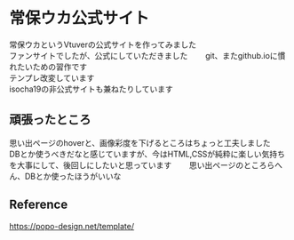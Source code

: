 # 常保ウカ公式サイト
常保ウカというVtuverの公式サイトを作ってみました  
ファンサイトでしたが、公式にしていただきました　　
git、またgithub.ioに慣れたいための習作です  
テンプレ改変しています  
isocha19の非公式サイトも兼ねたりしています
## 頑張ったところ
思い出ページのhoverと、画像彩度を下げるところはちょっと工夫しました　　
DBとか使うべきだなと感じていますが、今はHTML,CSSが純粋に楽しい気持ちを大事にして、後回しにしたいと思っています　　
思い出ページのところらへん、DBとか使ったほうがいいな
## Reference
<https://popo-design.net/template/>